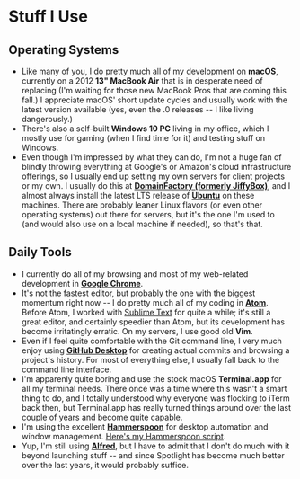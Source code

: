 # Stuff I Use

## Operating Systems

- Like many of you, I do pretty much all of my development on **macOS**, currently on a 2012 **13" MacBook Air** that is in desperate need of replacing (I'm waiting for those new MacBook Pros that are coming this fall.) I appreciate macOS' short update cycles and usually work with the latest version available (yes, even the .0 releases -- I like living dangerously.)
- There's also a self-built **Windows 10 PC** living in my office, which I mostly use for gaming (when I find time for it) and testing stuff on Windows.
- Even though I'm impressed by what they can do, I'm not a huge fan of blindly throwing everything at Google's or Amazon's cloud infrastructure offerings, so I usually end up setting my own servers for client projects or my own. I usually do this at **[DomainFactory (formerly JiffyBox)](https://www.df.eu/de/cloud-hosting/)**, and I almost always install the latest LTS release of **[Ubuntu](https://www.ubuntu.com/)** on these machines. There are probably leaner Linux flavors (or even other operating systems) out there for servers, but it's the one I'm used to (and would also use on a local machine if needed), so that's that.

## Daily Tools

- I currently do all of my browsing and most of my web-related development in **[Google Chrome](https://www.google.com/chrome/)**.
- It's not the fastest editor, but probably the one with the biggest momentum right now -- I do pretty much all of my coding in **[Atom](https://atom.io/)**. Before Atom, I worked with [Sublime Text](https://www.sublimetext.com/3dev) for quite a while; it's still a great editor, and certainly speedier than Atom, but its development has become irritatingly erratic. On my servers, I use good old **Vim**.
- Even if I feel quite comfortable with the Git command line, I very much enjoy using **[GitHub Desktop](https://desktop.github.com/)** for creating actual commits and browsing a project's history. For most of everything else, I usually fall back to the command line interface.
- I'm apparenly quite boring and use the stock macOS **Terminal.app** for all my terminal needs. There once was a time where this wasn't a smart thing to do, and I totally understood why everyone was flocking to iTerm back then, but Terminal.app has really turned things around over the last couple of years and become quite capable.
- I'm using the excellent **[Hammerspoon](http://www.hammerspoon.org/)** for desktop automation and window management. [Here's my Hammerspoon script](https://github.com/hmans/homedir/blob/master/.hammerspoon/init.lua).
- Yup, I'm still using **[Alfred](https://www.alfredapp.com/)**, but I have to admit that I don't do much with it beyond launching stuff -- and since Spotlight has become much better over the last years, it would probably suffice.
